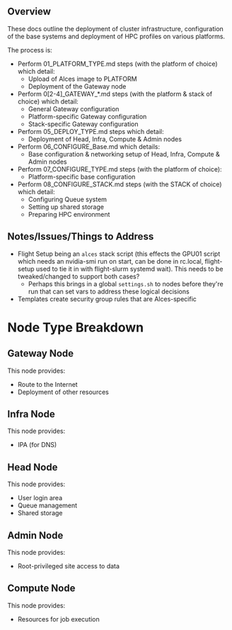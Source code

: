 ## Overview

These docs outline the deployment of cluster infrastructure, configuration of the base systems and deployment of HPC profiles on various platforms.

The process is:
- Perform 01_PLATFORM_TYPE.md steps (with the platform of choice) which detail:
    - Upload of Alces image to PLATFORM
    - Deployment of the Gateway node
- Perform 0[2-4]\_GATEWAY\_\*.md steps (with the platform & stack of choice) which detail: 
    - General Gateway configuration
    - Platform-specific Gateway configuration
    - Stack-specific Gateway configuration
- Perform 05_DEPLOY_TYPE.md steps which detail:
    - Deployment of Head, Infra, Compute & Admin nodes
- Perform 06_CONFIGURE_Base.md which details:
    - Base configuration & networking setup of Head, Infra, Compute & Admin nodes
- Perform 07_CONFIGURE_TYPE.md steps (with the platform of choice):
    - Platform-specific base configuration
- Perform 08_CONFIGURE_STACK.md steps (with the STACK of choice) which detail:
    - Configuring Queue system
    - Setting up shared storage
    - Preparing HPC environment

## Notes/Issues/Things to Address

- Flight Setup being an `alces` stack script (this effects the GPU01 script which needs an nvidia-smi run on start, can be done in rc.local, flight-setup used to tie it in with flight-slurm systemd wait). This needs to be tweaked/changed to support both cases?
    - Perhaps this brings in a global `settings.sh` to nodes before they're run that can set vars to address these logical decisions
- Templates create security group rules that are Alces-specific

# Node Type Breakdown

## Gateway Node

This node provides:
- Route to the Internet
- Deployment of other resources

## Infra Node

This node provides: 
- IPA (for DNS)

## Head Node

This node provides: 
- User login area
- Queue management
- Shared storage

## Admin Node

This node provides: 
- Root-privileged site access to data

## Compute Node

This node provides:
- Resources for job execution

